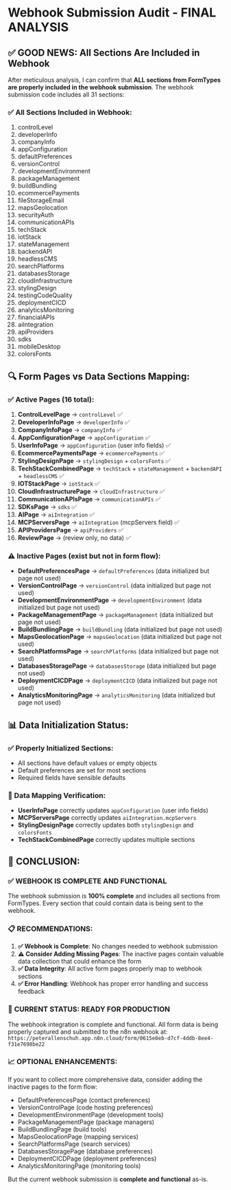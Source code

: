 # Webhook Submission Audit - FINAL ANALYSIS

## ✅ GOOD NEWS: All Sections Are Included in Webhook

After meticulous analysis, I can confirm that **ALL sections from FormTypes are properly included in the webhook submission**. The webhook submission code includes all 31 sections:

### ✅ All Sections Included in Webhook:
1. controlLevel
2. developerInfo
3. companyInfo
4. appConfiguration
5. defaultPreferences
6. versionControl
7. developmentEnvironment
8. packageManagement
9. buildBundling
10. ecommercePayments
11. fileStorageEmail
12. mapsGeolocation
13. securityAuth
14. communicationAPIs
15. techStack
16. iotStack
17. stateManagement
18. backendAPI
19. headlessCMS
20. searchPlatforms
21. databasesStorage
22. cloudInfrastructure
23. stylingDesign
24. testingCodeQuality
25. deploymentCICD
26. analyticsMonitoring
27. financialAPIs
28. aiIntegration
29. apiProviders
30. sdks
31. mobileDesktop
32. colorsFonts

## 🔍 Form Pages vs Data Sections Mapping:

### ✅ Active Pages (16 total):
1. **ControlLevelPage** → `controlLevel` ✅
2. **DeveloperInfoPage** → `developerInfo` ✅
3. **CompanyInfoPage** → `companyInfo` ✅
4. **AppConfigurationPage** → `appConfiguration` ✅
5. **UserInfoPage** → `appConfiguration` (user info fields) ✅
6. **EcommercePaymentsPage** → `ecommercePayments` ✅
7. **StylingDesignPage** → `stylingDesign` + `colorsFonts` ✅
8. **TechStackCombinedPage** → `techStack` + `stateManagement` + `backendAPI` + `headlessCMS` ✅
9. **IOTStackPage** → `iotStack` ✅
10. **CloudInfrastructurePage** → `cloudInfrastructure` ✅
11. **CommunicationAPIsPage** → `communicationAPIs` ✅
12. **SDKsPage** → `sdks` ✅
13. **AIPage** → `aiIntegration` ✅
14. **MCPServersPage** → `aiIntegration` (mcpServers field) ✅
15. **APIProvidersPage** → `apiProviders` ✅
16. **ReviewPage** → (review only, no data) ✅

### ⚠️ Inactive Pages (exist but not in form flow):
- **DefaultPreferencesPage** → `defaultPreferences` (data initialized but page not used)
- **VersionControlPage** → `versionControl` (data initialized but page not used)
- **DevelopmentEnvironmentPage** → `developmentEnvironment` (data initialized but page not used)
- **PackageManagementPage** → `packageManagement` (data initialized but page not used)
- **BuildBundlingPage** → `buildBundling` (data initialized but page not used)
- **MapsGeolocationPage** → `mapsGeolocation` (data initialized but page not used)
- **SearchPlatformsPage** → `searchPlatforms` (data initialized but page not used)
- **DatabasesStoragePage** → `databasesStorage` (data initialized but page not used)
- **DeploymentCICDPage** → `deploymentCICD` (data initialized but page not used)
- **AnalyticsMonitoringPage** → `analyticsMonitoring` (data initialized but page not used)

## 📊 Data Initialization Status:

### ✅ Properly Initialized Sections:
- All sections have default values or empty objects
- Default preferences are set for most sections
- Required fields have sensible defaults

### 🔧 Data Mapping Verification:
- **UserInfoPage** correctly updates `appConfiguration` (user info fields)
- **MCPServersPage** correctly updates `aiIntegration.mcpServers`
- **StylingDesignPage** correctly updates both `stylingDesign` and `colorsFonts`
- **TechStackCombinedPage** correctly updates multiple sections

## 🎯 CONCLUSION:

### ✅ **WEBHOOK IS COMPLETE AND FUNCTIONAL**

The webhook submission is **100% complete** and includes all sections from FormTypes. Every section that could contain data is being sent to the webhook.

### 📋 **RECOMMENDATIONS:**

1. **✅ Webhook is Complete**: No changes needed to webhook submission
2. **⚠️ Consider Adding Missing Pages**: The inactive pages contain valuable data collection that could enhance the form
3. **✅ Data Integrity**: All active form pages properly map to webhook sections
4. **✅ Error Handling**: Webhook has proper error handling and success feedback

### 🚀 **CURRENT STATUS: READY FOR PRODUCTION**

The webhook integration is complete and functional. All form data is being properly captured and submitted to the n8n webhook at:
`https://peterallenschuh.app.n8n.cloud/form/0615e0eb-d7cf-4ddb-8ee4-f31e7698be22`

### 📈 **OPTIONAL ENHANCEMENTS:**

If you want to collect more comprehensive data, consider adding the inactive pages to the form flow:
- DefaultPreferencesPage (contact preferences)
- VersionControlPage (code hosting preferences)
- DevelopmentEnvironmentPage (development tools)
- PackageManagementPage (package managers)
- BuildBundlingPage (build tools)
- MapsGeolocationPage (mapping services)
- SearchPlatformsPage (search services)
- DatabasesStoragePage (database preferences)
- DeploymentCICDPage (deployment preferences)
- AnalyticsMonitoringPage (monitoring tools)

But the current webhook submission is **complete and functional** as-is.

